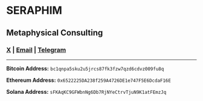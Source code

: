 # SERAPHIM 

## Metaphysical Consulting

### <a href="https://x.com/se2aphim" target="_blank">X</a> | [Email](mailto:se2aphim@icloud.com) | <a href="https://t.me/se2aphim" target="_blank">Telegram</a>

---

**Bitcoin Address:**
`bc1qnpa5sku2u5jrcs87fk3fzw7qzd6cdvz009fu8q`

**Ethereum Address:**
`0x6522225DA238f259A4726DE1e747F5E6DcdaF16E`

**Solana Address:**
`sFKAqKC9GFWbnNg6Db7RjNYeCtrvTjuN9K1atFEmzJq`

